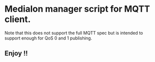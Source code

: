 # Medialon manager script for MQTT client.

Note that this does not support the full MQTT spec but is intended to support enough for QoS 0 and 1 publishing.

## Enjoy !!